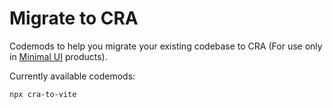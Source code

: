 # Migrate to CRA

Codemods to help you migrate your existing codebase to CRA (For use only in [Minimal UI](https://mui.com/store/items/minimal-dashboard/) products).

Currently available codemods:

```bash
npx cra-to-vite
```
